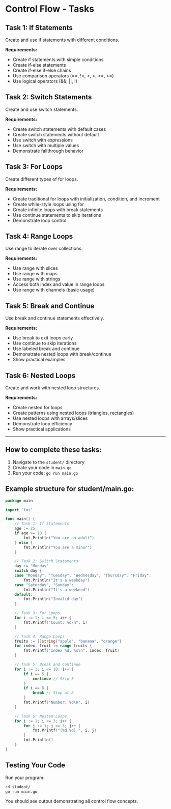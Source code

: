 # Control Flow - Tasks

## Task 1: If Statements
Create and use if statements with different conditions.

**Requirements:**
- Create if statements with simple conditions
- Create if-else statements
- Create if-else if-else chains
- Use comparison operators (==, !=, <, >, <=, >=)
- Use logical operators (&&, ||, !)

## Task 2: Switch Statements
Create and use switch statements.

**Requirements:**
- Create switch statements with default cases
- Create switch statements without default
- Use switch with expressions
- Use switch with multiple values
- Demonstrate fallthrough behavior

## Task 3: For Loops
Create different types of for loops.

**Requirements:**
- Create traditional for loops with initialization, condition, and increment
- Create while-style loops using for
- Create infinite loops with break statements
- Use continue statements to skip iterations
- Demonstrate loop control

## Task 4: Range Loops
Use range to iterate over collections.

**Requirements:**
- Use range with slices
- Use range with maps
- Use range with strings
- Access both index and value in range loops
- Use range with channels (basic usage)

## Task 5: Break and Continue
Use break and continue statements effectively.

**Requirements:**
- Use break to exit loops early
- Use continue to skip iterations
- Use labeled break and continue
- Demonstrate nested loops with break/continue
- Show practical examples

## Task 6: Nested Loops
Create and work with nested loop structures.

**Requirements:**
- Create nested for loops
- Create patterns using nested loops (triangles, rectangles)
- Use nested loops with arrays/slices
- Demonstrate loop efficiency
- Show practical applications

---

## How to complete these tasks:

1. Navigate to the `student/` directory
2. Create your code in `main.go`
3. Run your code: `go run main.go`

## Example structure for student/main.go:
```go
package main

import "fmt"

func main() {
    // Task 1: If Statements
    age := 25
    if age >= 18 {
        fmt.Println("You are an adult")
    } else {
        fmt.Println("You are a minor")
    }

    // Task 2: Switch Statements
    day := "Monday"
    switch day {
    case "Monday", "Tuesday", "Wednesday", "Thursday", "Friday":
        fmt.Println("It's a weekday")
    case "Saturday", "Sunday":
        fmt.Println("It's a weekend")
    default:
        fmt.Println("Invalid day")
    }

    // Task 3: For Loops
    for i := 1; i <= 5; i++ {
        fmt.Printf("Count: %d\n", i)
    }

    // Task 4: Range Loops
    fruits := []string{"apple", "banana", "orange"}
    for index, fruit := range fruits {
        fmt.Printf("Index %d: %s\n", index, fruit)
    }

    // Task 5: Break and Continue
    for i := 1; i <= 10; i++ {
        if i == 5 {
            continue // Skip 5
        }
        if i == 8 {
            break // Stop at 8
        }
        fmt.Printf("Number: %d\n", i)
    }

    // Task 6: Nested Loops
    for i := 1; i <= 3; i++ {
        for j := 1; j <= 3; j++ {
            fmt.Printf("(%d,%d) ", i, j)
        }
        fmt.Println()
    }
}
```

## Testing Your Code

Run your program:
```bash
cd student/
go run main.go
```

You should see output demonstrating all control flow concepts.